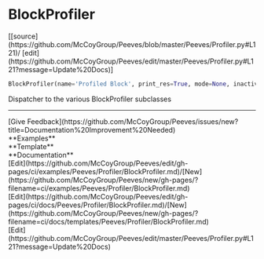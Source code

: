 # <a id="Peeves.Profiler.BlockProfiler">BlockProfiler</a>
<div class="docs-source-link" markdown="1">
[[source](https://github.com/McCoyGroup/Peeves/blob/master/Peeves/Profiler.py#L121)/
[edit](https://github.com/McCoyGroup/Peeves/edit/master/Peeves/Profiler.py#L121?message=Update%20Docs)]
</div>

```python
BlockProfiler(name='Profiled Block', print_res=True, mode=None, inactive=False, **kwargs): 
```
Dispatcher to the various BlockProfiler subclasses











---


<div markdown="1" class="text-secondary fs-3">
<div class="container">
  <div class="row">
   <div class="col" markdown="1">
[Give Feedback](https://github.com/McCoyGroup/Peeves/issues/new?title=Documentation%20Improvement%20Needed)   
</div>
   <div class="col" markdown="1">
   
</div>
   <div class="col" markdown="1">
   
</div>
   <div class="col" markdown="1">
   
</div>
   <div class="col" markdown="1">
   
</div>
   <div class="col" markdown="1">
   
</div>
</div>
  <div class="row">
   <div class="col" markdown="1">
**Examples**   
</div>
   <div class="col" markdown="1">
**Template**   
</div>
   <div class="col" markdown="1">
**Documentation**   
</div>
   <div class="col" markdown="1">
   
</div>
   <div class="col" markdown="1">
   
</div>
   <div class="col" markdown="1">
   
</div>
</div>
  <div class="row">
   <div class="col" markdown="1">
[Edit](https://github.com/McCoyGroup/Peeves/edit/gh-pages/ci/examples/Peeves/Profiler/BlockProfiler.md)/[New](https://github.com/McCoyGroup/Peeves/new/gh-pages/?filename=ci/examples/Peeves/Profiler/BlockProfiler.md)   
</div>
   <div class="col" markdown="1">
[Edit](https://github.com/McCoyGroup/Peeves/edit/gh-pages/ci/docs/Peeves/Profiler/BlockProfiler.md)/[New](https://github.com/McCoyGroup/Peeves/new/gh-pages/?filename=ci/docs/templates/Peeves/Profiler/BlockProfiler.md)   
</div>
   <div class="col" markdown="1">
[Edit](https://github.com/McCoyGroup/Peeves/edit/master/Peeves/Profiler.py#L121?message=Update%20Docs)   
</div>
   <div class="col" markdown="1">
   
</div>
   <div class="col" markdown="1">
   
</div>
   <div class="col" markdown="1">
   
</div>
</div>
</div>
</div>